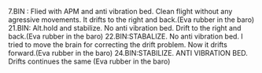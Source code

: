 7.BIN : Flied with APM and anti vibration bed. Clean flight without any 
	agressive movements. It drifts to the right and back.(Eva rubber in the baro)
21.BIN: Alt.hold and stabilize. No anti vibration bed. Drift to the right and back.(Eva rubber in the baro)
22.BIN:STABALIZE. No anti vibration bed. I tried to move the brain for correcting the drift problem. Now it drifts forward.(Eva rubber in the baro)
24.BIN:STABILIZE. ANTI VIBRATION BED. Drifts continues the same (Eva rubber in the baro)
